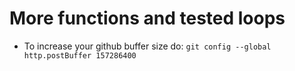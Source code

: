 # More functions and tested loops

* To increase your github buffer size do:
`git config --global http.postBuffer 157286400`
